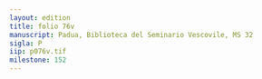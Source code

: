 ```yaml
---
layout: edition
title: folio 76v
manuscript: Padua, Biblioteca del Seminario Vescovile, MS 32
sigla: P
iip: p076v.tif
milestone: 152
---
```

